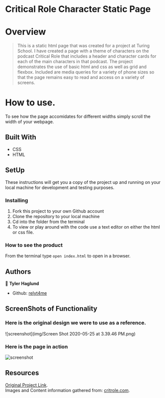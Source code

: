 # Critical Role Character Static Page

# Overview

> This is a static html page that was created for a project at Turing School. I have created a page with a theme of characters on the podcast Critical Role that includes a header and character cards for each of the main characters in that podcast. The project demonstrates the use of basic html and css as well as grid and flexbox. Included are media queries for a variety of phone sizes so that the page remains easy to read and access on a variety of screens. 

# How to use.

To see how the page accomidates for different widths simply scroll the width of your webpage.

## Built With

- CSS
- HTML

## SetUp

These instructions will get you a copy of the project up and running on your local machine for development and testing purposes. 

### Installing
1. Fork this project to your own Github account
2. Clone the repository to your local machine
3. Cd into the folder from the terminal
4. To view or play around with the code use a text editor on either the html or css file. 


### How to see the product

From the terminal type `open index.html` to open in a browser.   


## Authors

👤 **Tyler Haglund**
- Github: [relyt4me](https://github.com/relyt4me)

## ScreenShots of Functionality

### Here is the original design we were to use as a reference.   
![screenshot](img/Screen Shot 2020-05-25 at 3.39.46 PM.png)

### Here is the page in action
![screenshot](img/in-action.gif)


## Resources
   
   [Original Project Link](https://frontend.turing.io/projects/module-1/m1-static-comp.html).  
   Images and Content information gathered from: [critrole.com](critrole.com).  
